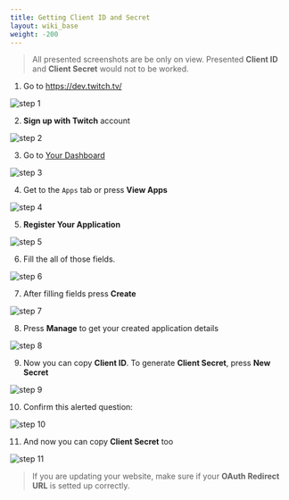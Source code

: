 ```yaml
---
title: Getting Client ID and Secret
layout: wiki_base
weight: -200
---
```

<blockquote class="alert alert-info" role="alert">
All presented screenshots are be only on view. Presented <b>Client ID</b> and <b>Client Secret</b> would not to be worked.
</blockquote>

1. Go to https://dev.twitch.tv/
<img src="https://i.imgur.com/picDuQG.png" alt="step 1" class="img-fluid"/>

2. **Sign up with Twitch** account <br/>
<img src="https://i.imgur.com/kldJHvi.png" alt="step 2" class="img-fluid"/>

3. Go to [Your Dashboard](https://dev.twitch.tv/dashboard)
<img src="https://i.imgur.com/rbT7mG7.png" alt="step 3" class="img-fluid"/>

4. Get to the `Apps` tab or press **View Apps**
<img src="https://i.imgur.com/udKATzs.png" alt="step 4" class="img-fluid"/>

5. **Register Your Application**
<img src="https://i.imgur.com/2ITNxaO.png" alt="step 5" class="img-fluid"/>

6. Fill the all of those fields.
<img src="https://i.imgur.com/gdnXhcd.png" alt="step 6" class="img-fluid"/>

7. After filling fields press **Create**
<img src="https://i.imgur.com/UgcD3to.png" alt="step 7" class="img-fluid"/>

8. Press **Manage** to get your created application details
<img src="https://i.imgur.com/rVhpmEF.png" alt="step 8" class="img-fluid"/>

9. Now you can copy **Client ID**. To generate **Client Secret**, press **New Secret**
<img src="https://i.imgur.com/4kJpSCf.png" alt="step 9" class="img-fluid"/>

10. Confirm this alerted question: <br />
<img src="https://i.imgur.com/HDtQsNI.png" alt="step 10" class="img-fluid"/>

11. And now you can copy **Client Secret** too
<img src="https://i.imgur.com/a8imJwm.png" alt="step 11" class="img-fluid"/>

<blockquote class="alert alert-info" role="alert">
If you are updating your website, make sure if your <b class="alert-link">OAuth Redirect URL</b> is setted up correctly.
</blockquote>